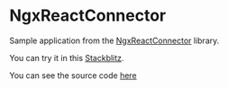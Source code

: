 # NgxReactConnector

Sample application from the [NgxReactConnector]() library.

You can try it in this [Stackblitz](https://stackblitz.com/edit/ngx-react-connector).

You can see the source code [here]()

